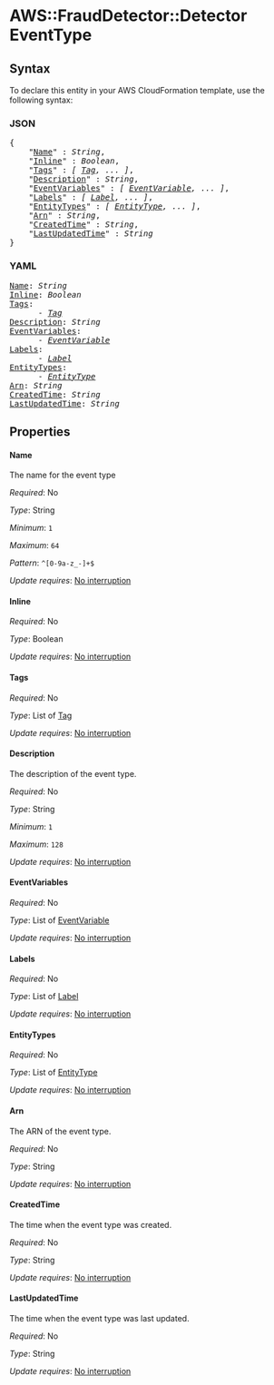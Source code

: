 # AWS::FraudDetector::Detector EventType

## Syntax

To declare this entity in your AWS CloudFormation template, use the following syntax:

### JSON

<pre>
{
    "<a href="#name" title="Name">Name</a>" : <i>String</i>,
    "<a href="#inline" title="Inline">Inline</a>" : <i>Boolean</i>,
    "<a href="#tags" title="Tags">Tags</a>" : <i>[ <a href="tag.md">Tag</a>, ... ]</i>,
    "<a href="#description" title="Description">Description</a>" : <i>String</i>,
    "<a href="#eventvariables" title="EventVariables">EventVariables</a>" : <i>[ <a href="eventvariable.md">EventVariable</a>, ... ]</i>,
    "<a href="#labels" title="Labels">Labels</a>" : <i>[ <a href="label.md">Label</a>, ... ]</i>,
    "<a href="#entitytypes" title="EntityTypes">EntityTypes</a>" : <i>[ <a href="entitytype.md">EntityType</a>, ... ]</i>,
    "<a href="#arn" title="Arn">Arn</a>" : <i>String</i>,
    "<a href="#createdtime" title="CreatedTime">CreatedTime</a>" : <i>String</i>,
    "<a href="#lastupdatedtime" title="LastUpdatedTime">LastUpdatedTime</a>" : <i>String</i>
}
</pre>

### YAML

<pre>
<a href="#name" title="Name">Name</a>: <i>String</i>
<a href="#inline" title="Inline">Inline</a>: <i>Boolean</i>
<a href="#tags" title="Tags">Tags</a>: <i>
      - <a href="tag.md">Tag</a></i>
<a href="#description" title="Description">Description</a>: <i>String</i>
<a href="#eventvariables" title="EventVariables">EventVariables</a>: <i>
      - <a href="eventvariable.md">EventVariable</a></i>
<a href="#labels" title="Labels">Labels</a>: <i>
      - <a href="label.md">Label</a></i>
<a href="#entitytypes" title="EntityTypes">EntityTypes</a>: <i>
      - <a href="entitytype.md">EntityType</a></i>
<a href="#arn" title="Arn">Arn</a>: <i>String</i>
<a href="#createdtime" title="CreatedTime">CreatedTime</a>: <i>String</i>
<a href="#lastupdatedtime" title="LastUpdatedTime">LastUpdatedTime</a>: <i>String</i>
</pre>

## Properties

#### Name

The name for the event type

_Required_: No

_Type_: String

_Minimum_: <code>1</code>

_Maximum_: <code>64</code>

_Pattern_: <code>^[0-9a-z_-]+$</code>

_Update requires_: [No interruption](https://docs.aws.amazon.com/AWSCloudFormation/latest/UserGuide/using-cfn-updating-stacks-update-behaviors.html#update-no-interrupt)

#### Inline

_Required_: No

_Type_: Boolean

_Update requires_: [No interruption](https://docs.aws.amazon.com/AWSCloudFormation/latest/UserGuide/using-cfn-updating-stacks-update-behaviors.html#update-no-interrupt)

#### Tags

_Required_: No

_Type_: List of <a href="tag.md">Tag</a>

_Update requires_: [No interruption](https://docs.aws.amazon.com/AWSCloudFormation/latest/UserGuide/using-cfn-updating-stacks-update-behaviors.html#update-no-interrupt)

#### Description

The description of the event type.

_Required_: No

_Type_: String

_Minimum_: <code>1</code>

_Maximum_: <code>128</code>

_Update requires_: [No interruption](https://docs.aws.amazon.com/AWSCloudFormation/latest/UserGuide/using-cfn-updating-stacks-update-behaviors.html#update-no-interrupt)

#### EventVariables

_Required_: No

_Type_: List of <a href="eventvariable.md">EventVariable</a>

_Update requires_: [No interruption](https://docs.aws.amazon.com/AWSCloudFormation/latest/UserGuide/using-cfn-updating-stacks-update-behaviors.html#update-no-interrupt)

#### Labels

_Required_: No

_Type_: List of <a href="label.md">Label</a>

_Update requires_: [No interruption](https://docs.aws.amazon.com/AWSCloudFormation/latest/UserGuide/using-cfn-updating-stacks-update-behaviors.html#update-no-interrupt)

#### EntityTypes

_Required_: No

_Type_: List of <a href="entitytype.md">EntityType</a>

_Update requires_: [No interruption](https://docs.aws.amazon.com/AWSCloudFormation/latest/UserGuide/using-cfn-updating-stacks-update-behaviors.html#update-no-interrupt)

#### Arn

The ARN of the event type.

_Required_: No

_Type_: String

_Update requires_: [No interruption](https://docs.aws.amazon.com/AWSCloudFormation/latest/UserGuide/using-cfn-updating-stacks-update-behaviors.html#update-no-interrupt)

#### CreatedTime

The time when the event type was created.

_Required_: No

_Type_: String

_Update requires_: [No interruption](https://docs.aws.amazon.com/AWSCloudFormation/latest/UserGuide/using-cfn-updating-stacks-update-behaviors.html#update-no-interrupt)

#### LastUpdatedTime

The time when the event type was last updated.

_Required_: No

_Type_: String

_Update requires_: [No interruption](https://docs.aws.amazon.com/AWSCloudFormation/latest/UserGuide/using-cfn-updating-stacks-update-behaviors.html#update-no-interrupt)
